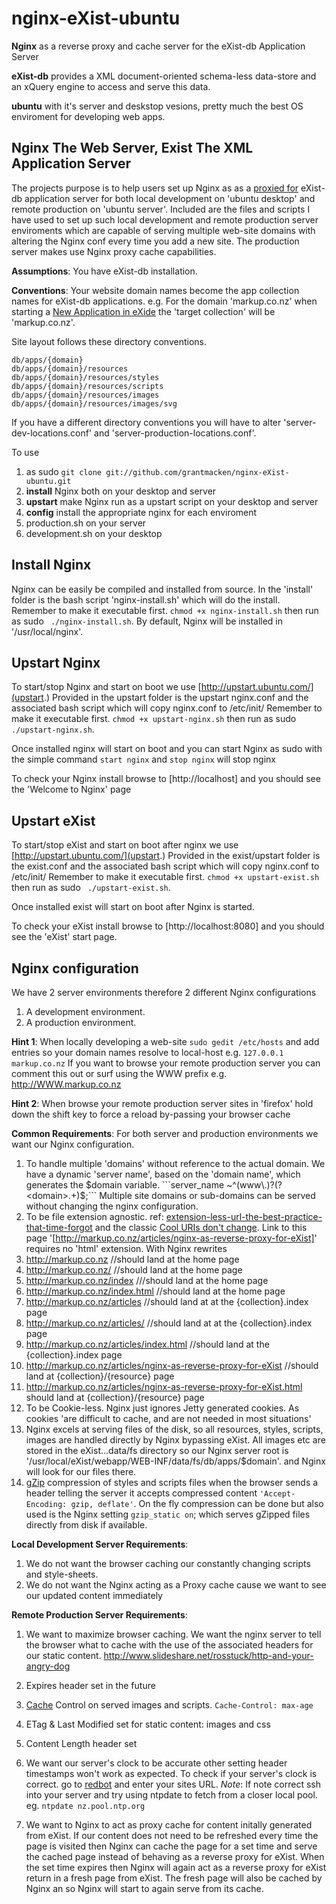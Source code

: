 nginx-eXist-ubuntu
==================

**Nginx** as a reverse proxy and cache server for the eXist-db Application Server

**eXist-db** provides a XML document-oriented schema-less data-store and an xQuery engine to access and serve this data.

**ubuntu** with it's server and deskstop vesions, pretty much the best OS enviroment for developing web apps.


Nginx The Web Server, Exist The XML Application Server
------------------------------------------------------

The projects purpose is to help users set up Nginx as as a [proxied for](http://exist-db.org/exist/apps/doc/production_web_proxying.xml)
eXist-db application server for both local development on 'ubuntu desktop' and remote production on 'ubuntu server'. Included are the files and scripts I have used to set up such local development and remote production server enviroments which are capable of serving multiple web-site domains with altering the Nginx conf every time you add a new site. The production server makes use Nginx proxy cache capabilities.

**Assumptions**:
 You have eXist-db installation.

**Conventions**:
 Your website domain names become the app collection names for eXist-db applications.
 e.g. For the domain 'markup.co.nz' when starting a
 [New Application in eXide](http://exist-db.org/exist/apps/doc/development-starter.xml)
 the 'target collection' will be 'markup.co.nz'.

Site layout follows these directory conventions.

    db/apps/{domain}
    db/apps/{domain}/resources
    db/apps/{domain}/resources/styles
    db/apps/{domain}/resources/scripts
    db/apps/{domain}/resources/images
    db/apps/{domain}/resources/images/svg

If you have a different directory conventions you will have to alter 'server-dev-locations.conf'
and  'server-production-locations.conf'.

To use

1. as sudo ```git clone git://github.com/grantmacken/nginx-eXist-ubuntu.git```
2. **install** Nginx both on your desktop and server
3. **upstart** make Nginx run as a upstart script on your desktop and server
4. **config** install the appropriate nginx for each enviroment
  1. production.sh on your server
  2. development.sh  on your desktop



Install Nginx
----------------

Nginx can be easily be compiled and installed from source.
In the 'install' folder is the bash script 'nginx-install.sh'
which will do the install. Remember to make it executable first.
```chmod +x nginx-install.sh``` then run as sudo ``` ./nginx-install.sh```.
By default, Nginx will be installed in '/usr/local/nginx'.

Upstart Nginx
-------------

To start/stop Nginx and start on boot we use [http://upstart.ubuntu.com/](upstart.)
Provided in the upstart folder is the upstart nginx.conf and the associated bash script
which will copy nginx.conf to /etc/init/
Remember to make it executable first.
```chmod +x upstart-nginx.sh``` then run as sudo ``` ./upstart-nginx.sh```.

Once installed nginx will start on boot and
you can start Nginx as sudo with the simple command
```start nginx``` and
```stop nginx``` will stop nginx

To check your Nginx install browse to [http://localhost] and you should see the 'Welcome to Nginx' page

Upstart eXist
-------------

To start/stop eXist and start on boot after nginx we use [http://upstart.ubuntu.com/](upstart.)
Provided in the exist/upstart folder is the exist.conf and the associated bash script
which will copy nginx.conf to /etc/init/
Remember to make it executable first.
```chmod +x upstart-exist.sh``` then run as sudo ``` ./upstart-exist.sh```.

Once installed exist will start on boot after Nginx is started.

To check your eXist install browse to [http://localhost:8080] and you should see the 'eXist' start page.


Nginx configuration
-------------------

We have 2 server environments therefore 2 different Nginx configurations
1. A development environment.
2. A production environment.

 **Hint 1**:
 When locally developing a web-site ```sudo gedit /etc/hosts```
 and add entries so your domain names resolve to local-host e.g.
 ```127.0.0.1        markup.co.nz```
 If you want to browse your remote production server you can comment this out or
 surf using the WWW prefix e.g. http://WWW.markup.co.nz

  **Hint 2**:
When browse your remote production server sites in 'firefox' hold down the shift key to force a reload by-passing
your browser cache


**Common Requirements**:
 For both server and production environments we want our Nginx configuration.

1. To handle multiple 'domains' without reference to the actual domain. We have a dynamic 'server name', based on the
'domain name', which generates the $domain variable. ```server_name  ~^(www\.)?(?<domain>.+)$;``` Multiple site domains or sub-domains can be served without changing the nginx configuration.
2. To be file extension agnostic.  ref: [extension-less-url-the-best-practice-that-time-forgot](http://WWW.codingthewheel.com/archives/extension-less-url-the-best-practice-that-time-forgot/)
 and the  classic
[Cool URIs don't change](http://WWW.w3.org/Provider/Style/URI).
Link to this page  '[http://markup.co.nz/articles/nginx-as-reverse-proxy-for-eXist]' requires no 'html' extension.
With Nginx rewrites
  1. http://markup.co.nz    //should land at the home page
  2. http://markup.co.nz/   //should land at the  home page
  3. http://markup.co.nz/index ///should land at the  home page
  4. http://markup.co.nz/index.html  //should land at the home page
  5. http://markup.co.nz/articles //should land at  at the {collection}.index page
  6. http://markup.co.nz/articles/ //should land at  at the  {collection}.index page
  7. http://markup.co.nz/articles/index.html  //should land at the {collection}.index page
  8. http://markup.co.nz/articles/nginx-as-reverse-proxy-for-eXist  //should land at {collection}/{resource} page
  9. http://markup.co.nz/articles/nginx-as-reverse-proxy-for-eXist.html should land at {collection}/{resource} page
3. To be Cookie-less. Nginx just ignores Jetty generated cookies. As cookies 'are difficult to cache, and are not needed in most situations'
4.  Nginx excels at serving files of the disk, so all resources, styles, scripts, images are handled directly by Nginx bypassing eXist. All images etc are stored in the eXist...data/fs directory so our Nginx server root is '/usr/local/eXist/webapp/WEB-INF/data/fs/db/apps/$domain'.
and Nginx will look for our files there.
5. [gZip](https://en.wikipedia.org/wiki/Gzip) compression of styles and scripts files when the browser sends a header
telling the server it accepts compressed content ``'Accept-Encoding: gzip, deflate'``.  On the fly compression can be
done but also used is  the Nginx setting ``gzip_static on``; which serves gZipped files directly from disk if available.


**Local Development Server Requirements**:

1. We do not want the browser caching our constantly changing scripts and style-sheets.
2. We do not want the Nginx acting as a Proxy cache cause we want to see our updated content immediately

**Remote Production Server Requirements**:

1. We want to maximize browser caching. We want the nginx server to tell the browser what to cache with the use of the associated headers for our static content. http://www.slideshare.net/rosstuck/http-and-your-angry-dog
  1. Expires header set in the future
  2. [Cache]( http://www.mnot.net/cache_docs/ ) Control on served images and scripts. ```Cache-Control: max-age```
  3. ETag & Last Modified set for static content: images and css
  4. Content Length header set
  5. We want our server's clock to be accurate other setting header timestamps won't work as expected.
  To check if your server's clock is correct. go to [redbot](http://redbot.org/?uri=http%3A%2F%2Fwww.markup.co.nz) and enter your sites URL.
  *Note*:  If note correct ssh into your server and try using ntpdate to fetch from a closer local pool. eg.
  ```ntpdate nz.pool.ntp.org```

2. We want to Nginx to act as proxy cache for content initally generated from eXist. If our content does not need to be refreshed every time the page is visited then Nginx can cache the page for a set time and serve the cached page instead of behaving as a reverse proxy for eXist. When the set time expires then Nginx will again act as a reverse proxy for eXist return in a fresh page from eXist. The fresh page will also be cached by Nginx an so Nginx will start to again serve from its cache.

